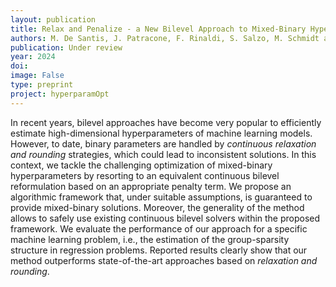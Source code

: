```yaml
---
layout: publication
title: Relax and Penalize - a New Bilevel Approach to Mixed-Binary Hyperparameter Optimization
authors: M. De Santis, J. Patracone, F. Rinaldi, S. Salzo, M. Schmidt and S. Venturini
publication: Under review
year: 2024
doi:
image: False
type: preprint
project: hyperparamOpt
---
```



In recent years, bilevel approaches have become very popular to efficiently estimate high-dimensional hyperparameters of machine learning models. However, to date, binary parameters are handled by *continuous relaxation and rounding* strategies, which could lead to inconsistent solutions. In this context, we tackle the challenging optimization of mixed-binary hyperparameters by resorting to an equivalent continuous bilevel reformulation based on an appropriate penalty term. We propose an algorithmic framework that, under suitable assumptions, is guaranteed to provide mixed-binary solutions. Moreover, the generality of the method allows to safely use existing continuous bilevel solvers within the proposed framework. We evaluate the performance of our approach for a specific machine learning problem, i.e., the estimation of the group-sparsity structure in regression problems. Reported results clearly show that our method outperforms state-of-the-art approaches based on *relaxation and rounding*.
